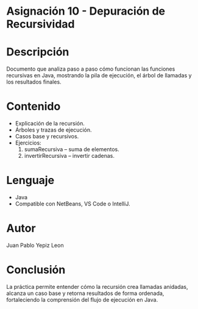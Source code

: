 # Asignación 10 - Depuración de Recursividad

# Descripción  
Documento que analiza paso a paso cómo funcionan las funciones recursivas en Java, mostrando la pila de ejecución, el árbol de llamadas y los resultados finales.

# Contenido  
- Explicación de la recursión.  
- Árboles y trazas de ejecución.  
- Casos base y recursivos.  
- Ejercicios:  
  1. sumaRecursiva – suma de elementos.  
  3. invertirRecursiva – invertir cadenas.  

# Lenguaje  
- Java  
- Compatible con NetBeans, VS Code o IntelliJ.

# Autor  
Juan Pablo Yepiz Leon

# Conclusión  
La práctica permite entender cómo la recursión crea llamadas anidadas, alcanza un caso base y retorna resultados de forma ordenada, fortaleciendo la comprensión del flujo de ejecución en Java.
